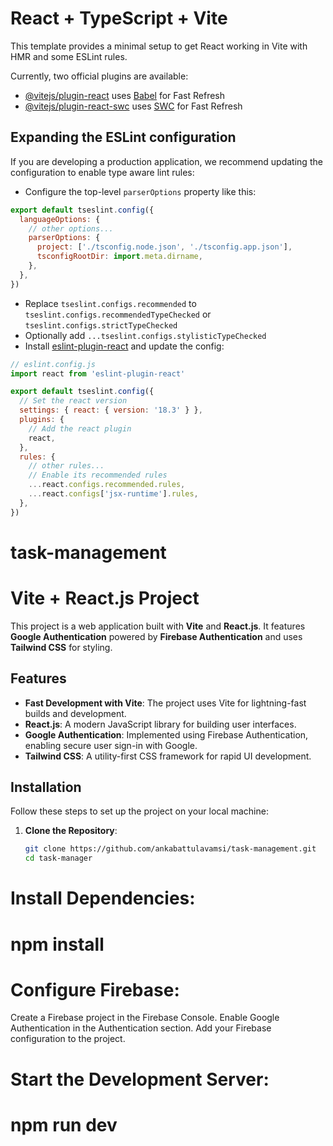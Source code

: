 # React + TypeScript + Vite

This template provides a minimal setup to get React working in Vite with HMR and some ESLint rules.

Currently, two official plugins are available:

- [@vitejs/plugin-react](https://github.com/vitejs/vite-plugin-react/blob/main/packages/plugin-react/README.md) uses [Babel](https://babeljs.io/) for Fast Refresh
- [@vitejs/plugin-react-swc](https://github.com/vitejs/vite-plugin-react-swc) uses [SWC](https://swc.rs/) for Fast Refresh

## Expanding the ESLint configuration

If you are developing a production application, we recommend updating the configuration to enable type aware lint rules:

- Configure the top-level `parserOptions` property like this:

```js
export default tseslint.config({
  languageOptions: {
    // other options...
    parserOptions: {
      project: ['./tsconfig.node.json', './tsconfig.app.json'],
      tsconfigRootDir: import.meta.dirname,
    },
  },
})
```

- Replace `tseslint.configs.recommended` to `tseslint.configs.recommendedTypeChecked` or `tseslint.configs.strictTypeChecked`
- Optionally add `...tseslint.configs.stylisticTypeChecked`
- Install [eslint-plugin-react](https://github.com/jsx-eslint/eslint-plugin-react) and update the config:

```js
// eslint.config.js
import react from 'eslint-plugin-react'

export default tseslint.config({
  // Set the react version
  settings: { react: { version: '18.3' } },
  plugins: {
    // Add the react plugin
    react,
  },
  rules: {
    // other rules...
    // Enable its recommended rules
    ...react.configs.recommended.rules,
    ...react.configs['jsx-runtime'].rules,
  },
})
```
# task-management

# Vite + React.js Project

This project is a web application built with **Vite** and **React.js**. It features **Google Authentication** powered by **Firebase Authentication** and uses **Tailwind CSS** for styling.

## Features

- **Fast Development with Vite**: The project uses Vite for lightning-fast builds and development.
- **React.js**: A modern JavaScript library for building user interfaces.
- **Google Authentication**: Implemented using Firebase Authentication, enabling secure user sign-in with Google.
- **Tailwind CSS**: A utility-first CSS framework for rapid UI development.

## Installation

Follow these steps to set up the project on your local machine:

1. **Clone the Repository**:
   ```bash
   git clone https://github.com/ankabattulavamsi/task-management.git
   cd task-manager

# Install Dependencies:
# npm install


# Configure Firebase:

Create a Firebase project in the Firebase Console.
Enable Google Authentication in the Authentication section.
Add your Firebase configuration to the project.

# Start the Development Server:

# npm run dev
